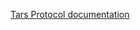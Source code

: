 [Tars Protocol documentation](https://github.com/TarsCloud/TarsDocs_en/blob/master/base/tars-protocol.md)
